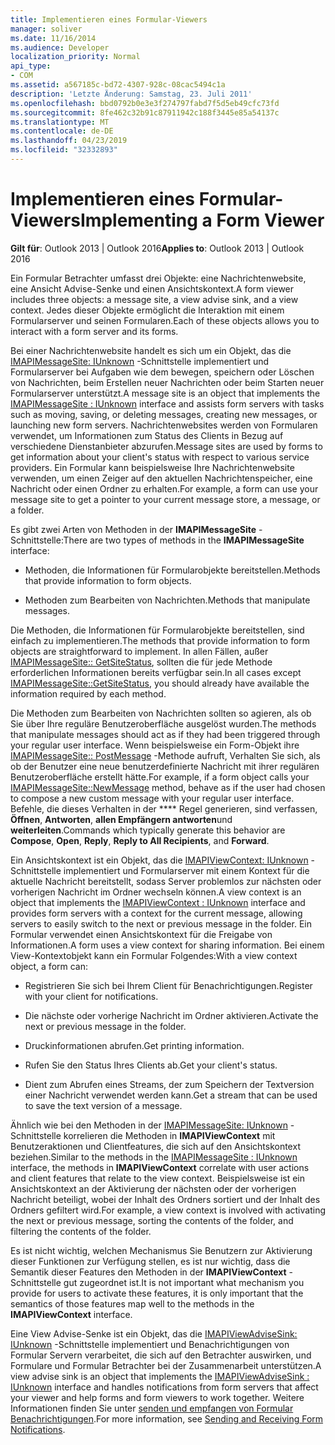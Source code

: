 ```yaml
---
title: Implementieren eines Formular-Viewers
manager: soliver
ms.date: 11/16/2014
ms.audience: Developer
localization_priority: Normal
api_type:
- COM
ms.assetid: a567185c-bd72-4307-928c-08cac5494c1a
description: 'Letzte Änderung: Samstag, 23. Juli 2011'
ms.openlocfilehash: bbd0792b0e3e3f274797fabd7f5d5eb49cfc73fd
ms.sourcegitcommit: 8fe462c32b91c87911942c188f3445e85a54137c
ms.translationtype: MT
ms.contentlocale: de-DE
ms.lasthandoff: 04/23/2019
ms.locfileid: "32332893"
---
```

# <a name="implementing-a-form-viewer"></a><span data-ttu-id="86861-103">Implementieren eines Formular-Viewers</span><span class="sxs-lookup"><span data-stu-id="86861-103">Implementing a Form Viewer</span></span>

  
  
<span data-ttu-id="86861-104">**Gilt für**: Outlook 2013 | Outlook 2016</span><span class="sxs-lookup"><span data-stu-id="86861-104">**Applies to**: Outlook 2013 | Outlook 2016</span></span> 
  
<span data-ttu-id="86861-105">Ein Formular Betrachter umfasst drei Objekte: eine Nachrichtenwebsite, eine Ansicht Advise-Senke und einen Ansichtskontext.</span><span class="sxs-lookup"><span data-stu-id="86861-105">A form viewer includes three objects: a message site, a view advise sink, and a view context.</span></span> <span data-ttu-id="86861-106">Jedes dieser Objekte ermöglicht die Interaktion mit einem Formularserver und seinen Formularen.</span><span class="sxs-lookup"><span data-stu-id="86861-106">Each of these objects allows you to interact with a form server and its forms.</span></span>
  
<span data-ttu-id="86861-107">Bei einer Nachrichtenwebsite handelt es sich um ein Objekt, das die [IMAPIMessageSite: IUnknown](imapimessagesiteiunknown.md) -Schnittstelle implementiert und Formularserver bei Aufgaben wie dem bewegen, speichern oder Löschen von Nachrichten, beim Erstellen neuer Nachrichten oder beim Starten neuer Formularserver unterstützt.</span><span class="sxs-lookup"><span data-stu-id="86861-107">A message site is an object that implements the [IMAPIMessageSite : IUnknown](imapimessagesiteiunknown.md) interface and assists form servers with tasks such as moving, saving, or deleting messages, creating new messages, or launching new form servers.</span></span> <span data-ttu-id="86861-108">Nachrichtenwebsites werden von Formularen verwendet, um Informationen zum Status des Clients in Bezug auf verschiedene Dienstanbieter abzurufen.</span><span class="sxs-lookup"><span data-stu-id="86861-108">Message sites are used by forms to get information about your client's status with respect to various service providers.</span></span> <span data-ttu-id="86861-109">Ein Formular kann beispielsweise Ihre Nachrichtenwebsite verwenden, um einen Zeiger auf den aktuellen Nachrichtenspeicher, eine Nachricht oder einen Ordner zu erhalten.</span><span class="sxs-lookup"><span data-stu-id="86861-109">For example, a form can use your message site to get a pointer to your current message store, a message, or a folder.</span></span> 
  
<span data-ttu-id="86861-110">Es gibt zwei Arten von Methoden in der **IMAPIMessageSite** -Schnittstelle:</span><span class="sxs-lookup"><span data-stu-id="86861-110">There are two types of methods in the **IMAPIMessageSite** interface:</span></span> 
  
- <span data-ttu-id="86861-111">Methoden, die Informationen für Formularobjekte bereitstellen.</span><span class="sxs-lookup"><span data-stu-id="86861-111">Methods that provide information to form objects.</span></span>
    
- <span data-ttu-id="86861-112">Methoden zum Bearbeiten von Nachrichten.</span><span class="sxs-lookup"><span data-stu-id="86861-112">Methods that manipulate messages.</span></span>
    
<span data-ttu-id="86861-113">Die Methoden, die Informationen für Formularobjekte bereitstellen, sind einfach zu implementieren.</span><span class="sxs-lookup"><span data-stu-id="86861-113">The methods that provide information to form objects are straightforward to implement.</span></span> <span data-ttu-id="86861-114">In allen Fällen, außer [IMAPIMessageSite:: GetSiteStatus](imapimessagesite-getsitestatus.md), sollten die für jede Methode erforderlichen Informationen bereits verfügbar sein.</span><span class="sxs-lookup"><span data-stu-id="86861-114">In all cases except [IMAPIMessageSite::GetSiteStatus](imapimessagesite-getsitestatus.md), you should already have available the information required by each method.</span></span>
  
<span data-ttu-id="86861-115">Die Methoden zum Bearbeiten von Nachrichten sollten so agieren, als ob Sie über Ihre reguläre Benutzeroberfläche ausgelöst wurden.</span><span class="sxs-lookup"><span data-stu-id="86861-115">The methods that manipulate messages should act as if they had been triggered through your regular user interface.</span></span> <span data-ttu-id="86861-116">Wenn beispielsweise ein Form-Objekt ihre [IMAPIMessageSite:: PostMessage](imapimessagesite-newmessage.md) -Methode aufruft, Verhalten Sie sich, als ob der Benutzer eine neue benutzerdefinierte Nachricht mit ihrer regulären Benutzeroberfläche erstellt hätte.</span><span class="sxs-lookup"><span data-stu-id="86861-116">For example, if a form object calls your [IMAPIMessageSite::NewMessage](imapimessagesite-newmessage.md) method, behave as if the user had chosen to compose a new custom message with your regular user interface.</span></span> <span data-ttu-id="86861-117">Befehle, die dieses Verhalten in der \*\*\*\* Regel generieren, sind verfassen, **Öffnen**, **Antworten**, **allen Empfängern antworten**und **weiterleiten**.</span><span class="sxs-lookup"><span data-stu-id="86861-117">Commands which typically generate this behavior are **Compose**, **Open**, **Reply**, **Reply to All Recipients**, and **Forward**.</span></span> 
  
<span data-ttu-id="86861-118">Ein Ansichtskontext ist ein Objekt, das die [IMAPIViewContext: IUnknown](imapiviewcontextiunknown.md) -Schnittstelle implementiert und Formularserver mit einem Kontext für die aktuelle Nachricht bereitstellt, sodass Server problemlos zur nächsten oder vorherigen Nachricht im Ordner wechseln können.</span><span class="sxs-lookup"><span data-stu-id="86861-118">A view context is an object that implements the [IMAPIViewContext : IUnknown](imapiviewcontextiunknown.md) interface and provides form servers with a context for the current message, allowing servers to easily switch to the next or previous message in the folder.</span></span> <span data-ttu-id="86861-119">Ein Formular verwendet einen Ansichtskontext für die Freigabe von Informationen.</span><span class="sxs-lookup"><span data-stu-id="86861-119">A form uses a view context for sharing information.</span></span> <span data-ttu-id="86861-120">Bei einem View-Kontextobjekt kann ein Formular Folgendes:</span><span class="sxs-lookup"><span data-stu-id="86861-120">With a view context object, a form can:</span></span> 
  
- <span data-ttu-id="86861-121">Registrieren Sie sich bei Ihrem Client für Benachrichtigungen.</span><span class="sxs-lookup"><span data-stu-id="86861-121">Register with your client for notifications.</span></span>
    
- <span data-ttu-id="86861-122">Die nächste oder vorherige Nachricht im Ordner aktivieren.</span><span class="sxs-lookup"><span data-stu-id="86861-122">Activate the next or previous message in the folder.</span></span>
    
- <span data-ttu-id="86861-123">Druckinformationen abrufen.</span><span class="sxs-lookup"><span data-stu-id="86861-123">Get printing information.</span></span>
    
- <span data-ttu-id="86861-124">Rufen Sie den Status Ihres Clients ab.</span><span class="sxs-lookup"><span data-stu-id="86861-124">Get your client's status.</span></span>
    
- <span data-ttu-id="86861-125">Dient zum Abrufen eines Streams, der zum Speichern der Textversion einer Nachricht verwendet werden kann.</span><span class="sxs-lookup"><span data-stu-id="86861-125">Get a stream that can be used to save the text version of a message.</span></span>
    
<span data-ttu-id="86861-126">Ähnlich wie bei den Methoden in der [IMAPIMessageSite: IUnknown](imapimessagesiteiunknown.md) -Schnittstelle korrelieren die Methoden in **IMAPIViewContext** mit Benutzeraktionen und Clientfeatures, die sich auf den Ansichtskontext beziehen.</span><span class="sxs-lookup"><span data-stu-id="86861-126">Similar to the methods in the [IMAPIMessageSite : IUnknown](imapimessagesiteiunknown.md) interface, the methods in **IMAPIViewContext** correlate with user actions and client features that relate to the view context.</span></span> <span data-ttu-id="86861-127">Beispielsweise ist ein Ansichtskontext an der Aktivierung der nächsten oder der vorherigen Nachricht beteiligt, wobei der Inhalt des Ordners sortiert und der Inhalt des Ordners gefiltert wird.</span><span class="sxs-lookup"><span data-stu-id="86861-127">For example, a view context is involved with activating the next or previous message, sorting the contents of the folder, and filtering the contents of the folder.</span></span> 
  
<span data-ttu-id="86861-128">Es ist nicht wichtig, welchen Mechanismus Sie Benutzern zur Aktivierung dieser Funktionen zur Verfügung stellen, es ist nur wichtig, dass die Semantik dieser Features den Methoden in der **IMAPIViewContext** -Schnittstelle gut zugeordnet ist.</span><span class="sxs-lookup"><span data-stu-id="86861-128">It is not important what mechanism you provide for users to activate these features, it is only important that the semantics of those features map well to the methods in the **IMAPIViewContext** interface.</span></span> 
  
<span data-ttu-id="86861-129">Eine View Advise-Senke ist ein Objekt, das die [IMAPIViewAdviseSink: IUnknown](imapiviewadvisesinkiunknown.md) -Schnittstelle implementiert und Benachrichtigungen von Formular Servern verarbeitet, die sich auf den Betrachter auswirken, und Formulare und Formular Betrachter bei der Zusammenarbeit unterstützen.</span><span class="sxs-lookup"><span data-stu-id="86861-129">A view advise sink is an object that implements the [IMAPIViewAdviseSink : IUnknown](imapiviewadvisesinkiunknown.md) interface and handles notifications from form servers that affect your viewer and help forms and form viewers to work together.</span></span> <span data-ttu-id="86861-130">Weitere Informationen finden Sie unter [senden und empfangen von Formular Benachrichtigungen](sending-and-receiving-form-notifications.md).</span><span class="sxs-lookup"><span data-stu-id="86861-130">For more information, see [Sending and Receiving Form Notifications](sending-and-receiving-form-notifications.md).</span></span> 
  

